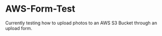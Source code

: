# AWS-Form-Test

Currently testing how to upload photos to an AWS S3 Bucket through an upload form. 